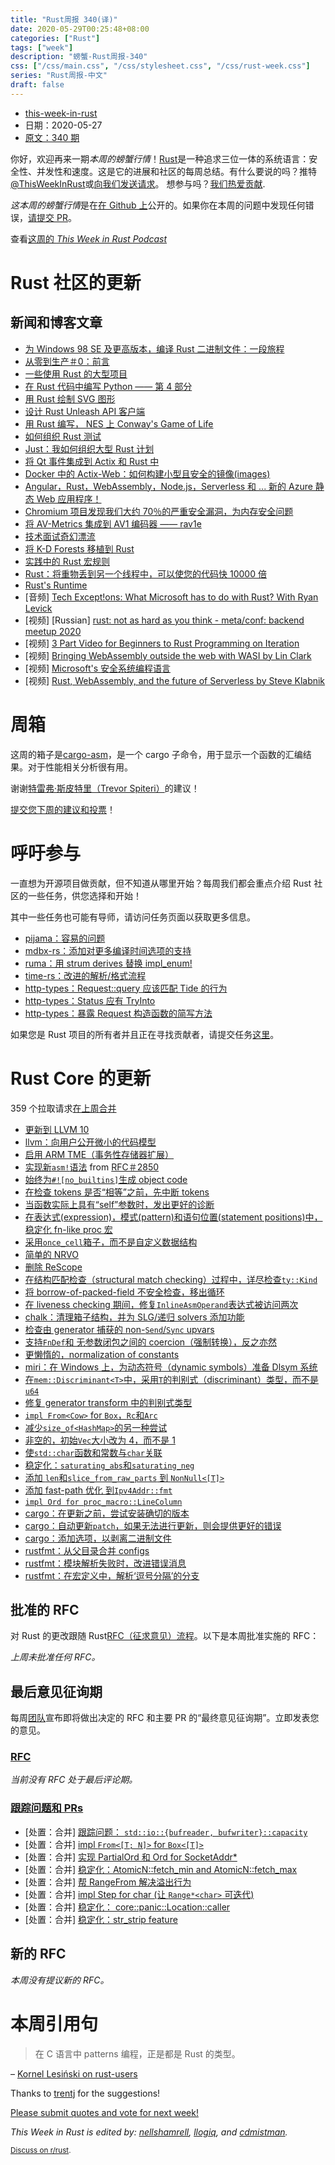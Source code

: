 ```yaml
---
title: "Rust周报 340(译)"
date: 2020-05-29T00:25:48+08:00
categories: ["Rust"]
tags: ["week"]
description: "螃蟹-Rust周报-340"
css: ["/css/main.css", "/css/stylesheet.css", "/css/rust-week.css"]
series: "Rust周报-中文"
draft: false
---
```


- [this-week-in-rust](https://this-week-in-rust.org)
- 日期：2020-05-27
- [原文：340 期](https://this-week-in-rust.org/blog/2020/05/27/this-week-in-rust-340/)

你好，欢迎再来一期*本周的螃蟹行情*！[Rust](http://rust-lang.org)是一种追求三位一体的系统语言：安全性、并发性和速度。这是它的进展和社区的每周总结。有什么要说的吗？推特[@ThisWeekInRust](https://twitter.com/ThisWeekInRust)或[向我们发送请求](https://github.com/cmr/this-week-in-rust)。 想参与吗？[我们热爱贡献](https://github.com/rust-lang/rust/blob/master/CONTRIBUTING.md).

*这本周的螃蟹行情*是在[在 Github 上](https://github.com/cmr/this-week-in-rust)公开的。如果你在本周的问题中发现任何错误，[请提交 PR](https://github.com/cmr/this-week-in-rust/pulls)。

查看[这周的 _This Week in Rust Podcast_ ](https://rustacean-station.org/episode/016-twir-340/)

# Rust 社区的更新

## 新闻和博客文章

- [为 Windows 98 SE 及更高版本，编译 Rust 二进制文件：一段旅程](https://seri.tools/blog/compiling-rust-for-legacy-windows/)
- [从零到生产＃0：前言](https://www.lpalmieri.com/posts/2020-05-24-zero-to-production-0-foreword/)
- [一些使用 Rust 的大型项目](https://blog.knoldus.com/some-extensive-projects-working-with-rust/)
- [在 Rust 代码中编写 Python —— 第 4 部分](https://blog.m-ou.se/writing-python-inside-rust-4/)
- [用 Rust 绘制 SVG 图形](https://cetra3.github.io/blog/drawing-svg-graphs-rust/)
- [设计 Rust Unleash API 客户端](https://medium.com/cognite/designing-the-rust-unleash-api-client-6809c95aa568)
- [用 Rust 编写， NES 上 Conway's Game of Life](https://gridbugs.org/conways-game-of-life-on-the-nes-in-rust/)
- [如何组织 Rust 测试](https://blog.logrocket.com/how-to-organize-your-rust-tests/)
- [Just：我如何组织大型 Rust 计划](https://rodarmor.com/blog/tour-de-just)
- [将 Qt 事件集成到 Actix 和 Rust 中](https://www.rubdos.be/corona/qt/rust/tokio/actix/2020/05/23/actix-qt.html)
- [Docker 中的 Actix-Web：如何构建小型且安全的镜像(images)](https://dev.to/sergeyzenchenko/actix-web-in-docker-how-to-build-small-and-secure-images-2mjd)
- [Angular，Rust，WebAssembly，Node.js，Serverless 和 ... 新的 Azure 静态 Web 应用程序！](https://dev.to/azure/angular-rust-webassembly-node-js-serverless-and-the-new-azure-static-web-apps-cnb)
- [Chromium 项目发现我们大约 70％的严重安全漏洞，为内存安全问题](https://www.chromium.org/Home/chromium-security/memory-safety)
- [将 AV-Metrics 集成到 AV1 编码器 —— rav1e](https://dev.to/vibhoothi/integration-of-av-metrics-into-rav1e-the-av1-encoder-5h8h)
- [技术面试奇幻漂流](https://blog.mgattozzi.dev/oxidizing-the-technical-interview/)
- [将 K-D Forests 移植到 Rust](https://tavianator.com/porting-k-d-forests-to-rust/)
- [实践中的 Rust 宏规则](https://dev.to/sassman/rust-macro-rules-in-practice-40ne)
- [Rust：将重物丢到另一个线程中，可以使您的代码快 10000 倍](https://abramov.io/rust-dropping-things-in-another-thread)
- [Rust's Runtime](https://blog.mgattozzi.dev/rusts-runtime/)
- \[音频] [Tech Except!ons: What Microsoft has to do with Rust? With Ryan Levick](https://anchor.fm/tech-exceptions/episodes/What-Microsoft-has-to-do-with-Rust--on-this-episode-with-Ryan-Levick-eec75h)
- \[视频] \[Russian] [rust: not as hard as you think - meta/conf: backend meetup 2020](https://www.youtube.com/watch?v=n3kyvMVck_M)
- \[视频] [3 Part Video for Beginners to Rust Programming on Iteration](https://tim.mcnamara.nz/post/618982870485172224/rust-iteration)
- \[视频] [Bringing WebAssembly outside the web with WASI by Lin Clark](https://www.youtube.com/watch?v=fh9WXPu0hw8)
- \[视频] [Microsoft's 安全系统编程语言](https://mybuild.microsoft.com/sessions/61de34c5-b111-4ece-928f-541854875862?source=sessions)
- \[视频] [Rust, WebAssembly, and the future of Serverless by Steve Klabnik](https://www.youtube.com/watch?v=CMB6AlE1QuI)

# 周箱

这周的箱子是[cargo-asm](https://github.com/gnzlbg/cargo-asm)，是一个 cargo 子命令，用于显示一个函数的汇编结果。对于性能相关分析很有用。

谢谢[特雷弗·斯皮特里（Trevor Spiteri）](https://users.rust-lang.org/t/crate-of-the-week/2704/769)的建议！

[提交您下周的建议和投票][submit_crate]！

[submit_crate]: https://users.rust-lang.org/t/crate-of-the-week/2704

# 呼吁参与

一直想为开源项目做贡献，但不知道从哪里开始？每周我们都会重点介绍 Rust 社区的一些任务，供您选择和开始！

其中一些任务也可能有导师，请访问任务页面以获取更多信息。

- [pijama：容易的问题](https://github.com/christianpoveda/pijama/issues?q=is%3Aissue+is%3Aopen+label%3AE-easy)
- [mdbx-rs：添加对更多编译时间选项的支持](https://github.com/Kerollmops/mdbx-rs/issues/1)
- [ruma：用 strum derives 替换 impl_enum!](https://github.com/ruma/ruma-events/issues/90)
- [time-rs：改进的解析/格式流程](https://github.com/time-rs/time/issues/236)
- [http-types：Request::query 应该匹配 Tide 的行为](https://github.com/http-rs/http-types/issues/154)
- [http-types：Status 应有 TryInto<StatusCode/>](https://github.com/http-rs/http-types/issues/155)
- [http-types：暴露 Request 构造函数的简写方法](https://github.com/http-rs/http-types/issues/156)

如果您是 Rust 项目的所有者并且正在寻找贡献者，请提交任务[这里][guidelines]。

[guidelines]: https://users.rust-lang.org/t/twir-call-for-participation/4821

# Rust Core 的更新

359 个拉取请求[在上周合并][merged]

[merged]: https://github.com/search?q=is%3Apr+org%3Arust-lang+is%3Amerged+merged%3A2020-05-18..2020-05-25

- [更新到 LLVM 10](https://github.com/rust-lang/rust/pull/67759)
- [llvm：向用户公开微小的代码模型](https://github.com/rust-lang/rust/pull/72397)
- [启用 ARM TME（事务性存储器扩展）](https://github.com/rust-lang/rust/pull/72438)
- [实现新`asm!`语法](https://github.com/rust-lang/rust/pull/69171) from [RFC＃2850](TODO)
- [始终为`#![no_builtins]`生成 object code](https://github.com/rust-lang/rust/pull/72325)
- [在检查 tokens 是否“相等”之前，先中断 tokens](https://github.com/rust-lang/rust/pull/72306)
- [当函数实际上具有“self”参数时，发出更好的诊断](https://github.com/rust-lang/rust/pull/72308)
- [在表达式(expression)，模式(pattern)和语句位置(statement positions)中，稳定化 fn-like proc 宏](https://github.com/rust-lang/rust/pull/68717)
- [采用`once_cell`箱子，而不是自定义数据结构](https://github.com/rust-lang/rust/pull/72256)
- [简单的 NRVO](https://github.com/rust-lang/rust/pull/72205)
- [删除 ReScope](https://github.com/rust-lang/rust/pull/72362)
- [在结构匹配检查（structural match checking）过程中，详尽检查`ty::Kind`](https://github.com/rust-lang/rust/pull/72153)
- [将 borrow-of-packed-field 不安全检查，移出循环](https://github.com/rust-lang/rust/pull/72269)
- [在 liveness checking 期间，修复`InlineAsmOperand`表达式被访问两次](https://github.com/rust-lang/rust/pull/72537)
- [chalk：清理箱子结构，并为 SLG/递归 solvers 添加功能](https://github.com/rust-lang/chalk/pull/459)
- [检查由 generator 捕获的 non-`Send`/`Sync` upvars](https://github.com/rust-lang/rust/pull/71923)
- [支持`FnDef`和 无参数闭包之间的 coercion（强制转换），反之亦然](https://github.com/rust-lang/rust/pull/71599)
- [更懒惰的，normalization of constants ](https://github.com/rust-lang/rust/pull/71973)
- [miri：在 Windows 上，为动态符号（dynamic symbols）准备 Dlsym 系统](https://github.com/rust-lang/miri/pull/1424)
- [在`mem::Discriminant<T>`中，采用`T`的判别式（discriminant）类型，而不是`u64`](https://github.com/rust-lang/rust/pull/70705)
- [修复 generator transform 中的判别式类型](https://github.com/rust-lang/rust/pull/72502)
- [`impl From<Cow>` for `Box`，`Rc`和`Arc`](https://github.com/rust-lang/rust/pull/71447)
- [减少`size_of<HashMap>`的另一种尝试](https://github.com/rust-lang/hashbrown/pull/159)
- [非空的，初始`Vec`大小改为 4，而不是 1](https://github.com/rust-lang/rust/pull/72227)
- [使`std::char`函数和常数与`char`关联](https://github.com/rust-lang/rust/pull/71854)
- [稳定化：`saturating_abs`和`saturating_neg`](https://github.com/rust-lang/rust/pull/71886)
- [添加 `len`和`slice_from_raw_parts` 到 `NonNull<[T]>`](https://github.com/rust-lang/rust/pull/71940)
- [添加 fast-path 优化 到`Ipv4Addr::fmt`](https://github.com/rust-lang/rust/pull/72399)
- [`impl Ord for proc_macro::LineColumn`](https://github.com/rust-lang/rust/pull/72446)
- [cargo：在更新之前，尝试安装确切的版本](https://github.com/rust-lang/cargo/pull/8022)
- [cargo：自动更新`patch`，如果无法进行更新，则会提供更好的错误](https://github.com/rust-lang/cargo/pull/8248)
- [cargo：添加选项，以剥离二进制文件](https://github.com/rust-lang/cargo/pull/8246)
- [rustfmt：从父目录合并 configs](https://github.com/rust-lang/rustfmt/pull/4179)
- [rustfmt：模块解析失败时，改进错误消息](https://github.com/rust-lang/rustfmt/pull/4198)
- [rustfmt：在宏定义中，解析‘逗号分隔’的分支](https://github.com/rust-lang/rustfmt/pull/4173)

## 批准的 RFC

对 Rust 的更改跟随 Rust[RFC（征求意见）流程](https://github.com/rust-lang/rfcs#rust-rfcs)。以下是本周批准实施的 RFC：

_上周未批准任何 RFC。_

## 最后意见征询期

每周[团队](https://www.rust-lang.org/team.html)宣布即将做出决定的 RFC 和主要 PR 的“最终意见征询期”。立即发表您的意见。

### [RFC](https://github.com/rust-lang/rfcs/labels/final-comment-period)

_当前没有 RFC 处于最后评论期。_

### [跟踪问题和 PRs](https://github.com/rust-lang/rust/labels/final-comment-period)

- \[处置：合并] [跟踪问题： `std::io::{bufreader, bufwriter}::capacity`](https://github.com/rust-lang/rust/issues/68833)
- \[处置：合并] [impl `From<[T; N]>` for `Box<[T]>`](https://github.com/rust-lang/rust/pull/71095)
- \[处置：合并] [实现 PartialOrd 和 Ord for SocketAddr\*](https://github.com/rust-lang/rust/pull/72239)
- \[处置：合并] [稳定化：AtomicN::fetch_min and AtomicN::fetch_max](https://github.com/rust-lang/rust/pull/72324)
- \[处置：合并] [帮 RangeFrom 解决溢出行为](https://github.com/rust-lang/rust/pull/72368)
- \[处置：合并] [impl Step for char (让 `Range*<char>` 可迭代)](https://github.com/rust-lang/rust/pull/72413)
- \[处置：合并] [稳定化： core::panic::Location::caller](https://github.com/rust-lang/rust/issues/72448)
- \[处置：合并] [稳定化：str_strip feature](https://github.com/rust-lang/rust/pull/72466)

## 新的 RFC

_本周没有提议新的 RFC。_

# 本周引用句

> 在 C 语言中 patterns 编程，正是都是 Rust 的类型。

– [Kornel Lesiński on rust-users](https://users.rust-lang.org/t/how-has-learning-and-working-in-rust-influenced-how-you-think-about-writing-software/42836/3)

Thanks to [trentj](https://users.rust-lang.org/t/twir-quote-of-the-week/328/876) for the suggestions!

[Please submit quotes and vote for next week!](https://users.rust-lang.org/t/twir-quote-of-the-week/328)

_This Week in Rust is edited by: [nellshamrell](https://github.com/nellshamrell), [llogiq](https://github.com/llogiq), and [cdmistman](https://github.com/cdmistman)._

<small>[Discuss on r/rust](https://www.reddit.com/r/rust/comments/grs1ql/this_week_in_rust_340/).</small>
